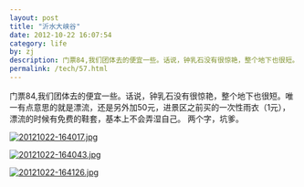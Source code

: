 ```yaml
---
layout: post
title: "沂水大峡谷"
date: 2012-10-22 16:07:54
category: life
by: zj
description: 门票84,我们团体去的便宜一些。话说，钟乳石没有很惊艳，整个地下也很短。唯一有点意思的就是漂流，还是另外加50元，进景区之前买的一次性雨衣（1元），漂流的时候有免费的鞋套，基本上不会
permalink: /tech/57.html
---
```

门票84,我们团体去的便宜一些。话说，钟乳石没有很惊艳，整个地下也很短。唯一有点意思的就是漂流，还是另外加50元，进景区之前买的一次性雨衣（1元），漂流的时候有免费的鞋套，基本上不会弄湿自己。 两个字，坑爹。

[![20121022-164017.jpg][]][20121022-164017.jpg 1]

[![20121022-164043.jpg][]][20121022-164043.jpg 1]

[![20121022-164126.jpg][]][20121022-164126.jpg 1]


[20121022-164017.jpg]: http://www.gfzj.us/gfzjus_blog/tech/2014-10-22/2ee102caf532e86b743b49a5c05ba804.jpg
[20121022-164017.jpg 1]: http://gfzj-wordpress.stor.sinaapp.com/uploads/2012/10/20121022-164017.jpg
[20121022-164043.jpg]: http://www.gfzj.us/gfzjus_blog/tech/2014-10-22/60944b728d3bac4d0e0721f8c69c9a83.jpg
[20121022-164043.jpg 1]: http://gfzj-wordpress.stor.sinaapp.com/uploads/2012/10/20121022-164043.jpg
[20121022-164126.jpg]: http://www.gfzj.us/gfzjus_blog/tech/2014-10-22/30ae117a38e03255aeda4a4f27139bb9.jpg
[20121022-164126.jpg 1]: http://gfzj-wordpress.stor.sinaapp.com/uploads/2012/10/20121022-1641261.jpg